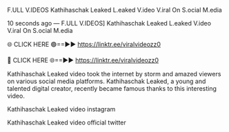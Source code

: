 F.ULL V.IDEOS Kathihaschak Leaked L.eaked V.ideo V.iral On S.ocial M.edia

10 seconds ago — F.ULL V.IDEOS] Kathihaschak Leaked L.eaked V.ideo V.iral On S.ocial M.edia

🌐 CLICK HERE 🟢==►► https://linktr.ee/viralvideozz0

🔴 CLICK HERE 🌐==►► https://linktr.ee/viralvideozz0

Kathihaschak Leaked video took the internet by storm and amazed viewers on various social media platforms. Kathihaschak Leaked, a young and talented digital creator, recently became famous thanks to this interesting video.

Kathihaschak Leaked video instagram

Kathihaschak Leaked video official twitter